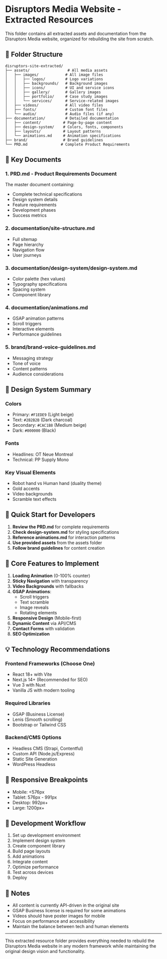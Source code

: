 # Disruptors Media Website - Extracted Resources

This folder contains all extracted assets and documentation from the Disruptors Media website, organized for rebuilding the site from scratch.

## 📁 Folder Structure

```
disruptors-site-extracted/
├── assets/                 # All media assets
│   ├── images/            # All image files
│   │   ├── logos/         # Logo variations
│   │   ├── backgrounds/   # Background images
│   │   ├── icons/         # UI and service icons
│   │   ├── gallery/       # Gallery images
│   │   ├── portfolio/     # Case study images
│   │   └── services/      # Service-related images
│   ├── videos/            # All video files
│   ├── fonts/             # Custom font files
│   └── audio/             # Audio files (if any)
├── documentation/         # Detailed documentation
│   ├── content/          # Page-by-page content
│   ├── design-system/    # Colors, fonts, components
│   ├── layouts/          # Layout patterns
│   └── animations.md     # Animation specifications
├── brand/                # Brand guidelines
└── PRD.md               # Complete Product Requirements
```

## 📄 Key Documents

### 1. **PRD.md** - Product Requirements Document
The master document containing:
- Complete technical specifications
- Design system details
- Feature requirements
- Development phases
- Success metrics

### 2. **documentation/site-structure.md**
- Full sitemap
- Page hierarchy
- Navigation flow
- User journeys

### 3. **documentation/design-system/design-system.md**
- Color palette (hex values)
- Typography specifications
- Spacing system
- Component library

### 4. **documentation/animations.md**
- GSAP animation patterns
- Scroll triggers
- Interactive elements
- Performance guidelines

### 5. **brand/brand-voice-guidelines.md**
- Messaging strategy
- Tone of voice
- Content patterns
- Audience considerations

## 🎨 Design System Summary

### Colors
- Primary: `#F1EDE9` (Light beige)
- Text: `#2B2B2B` (Dark charcoal)
- Secondary: `#CAC1B8` (Medium beige)
- Dark: `#000000` (Black)

### Fonts
- Headlines: OT Neue Montreal
- Technical: PP Supply Mono

### Key Visual Elements
- Robot hand vs Human hand (duality theme)
- Gold accents
- Video backgrounds
- Scramble text effects

## 🚀 Quick Start for Developers

1. **Review the PRD.md** for complete requirements
2. **Check design-system.md** for styling specifications
3. **Reference animations.md** for interaction patterns
4. **Use provided assets** from the assets folder
5. **Follow brand guidelines** for content creation

## 🎯 Core Features to Implement

1. **Loading Animation** (0-100% counter)
2. **Sticky Navigation** with transparency
3. **Video Backgrounds** with fallbacks
4. **GSAP Animations**:
   - Scroll triggers
   - Text scramble
   - Image reveals
   - Rotating elements
5. **Responsive Design** (Mobile-first)
6. **Dynamic Content** via API/CMS
7. **Contact Forms** with validation
8. **SEO Optimization**

## 💡 Technology Recommendations

### Frontend Frameworks (Choose One)
- React 18+ with Vite
- Next.js 14+ (Recommended for SEO)
- Vue 3 with Nuxt
- Vanilla JS with modern tooling

### Required Libraries
- GSAP (Business License)
- Lenis (Smooth scrolling)
- Bootstrap or Tailwind CSS

### Backend/CMS Options
- Headless CMS (Strapi, Contentful)
- Custom API (Node.js/Express)
- Static Site Generation
- WordPress Headless

## 📱 Responsive Breakpoints
- Mobile: <576px
- Tablet: 576px - 991px
- Desktop: 992px+
- Large: 1200px+

## 🔄 Development Workflow

1. Set up development environment
2. Implement design system
3. Create component library
4. Build page layouts
5. Add animations
6. Integrate content
7. Optimize performance
8. Test across devices
9. Deploy

## 📝 Notes

- All content is currently API-driven in the original site
- GSAP Business license is required for some animations
- Videos should have poster images for mobile
- Focus on performance and accessibility
- Maintain the balance between tech and human elements

---

This extracted resource folder provides everything needed to rebuild the Disruptors Media website in any modern framework while maintaining the original design vision and functionality.